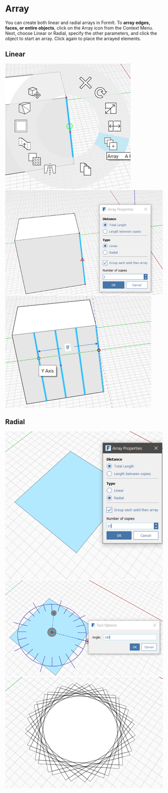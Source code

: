 # Array

You can create both linear and radial arrays in FormIt. To **array edges, faces, or entire objects**, click on the Array icon from the Context Menu. Next, choose Linear or Radial, specify the other parameters, and click the object to start an array. Click again to place the arrayed elements.

## Linear

![](../.gitbook/assets/array.png)  
![](../.gitbook/assets/array_linear2.png)  
![](../.gitbook/assets/linear_array_3.png)

## Radial

![](../.gitbook/assets/array_radial1.png)  
![](../.gitbook/assets/radial_array2.png)  
![](../.gitbook/assets/radial_array3.png)

